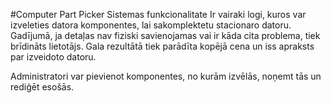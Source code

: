 #Computer Part Picker
Sistemas funkcionalitate
Ir vairaki logi, kuros var izveleties datora komponentes, lai sakomplektetu stacionaro datoru.
Gadījumā, ja detaļas nav fiziski savienojamas vai ir kāda cita problema, tiek brīdināts lietotājs.
Gala rezultātā tiek parādīta kopējā cena un iss apraksts par izveidoto datoru.

Administratori var pievienot komponentes, no kurām izvēlās, noņemt tās un rediģēt esošās.
